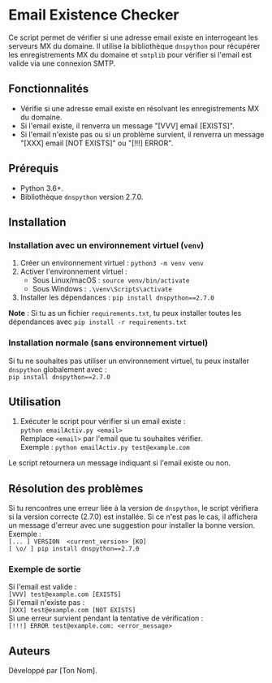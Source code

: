 # Email Existence Checker

Ce script permet de vérifier si une adresse email existe en interrogeant les serveurs MX du domaine. Il utilise la bibliothèque `dnspython` pour récupérer les enregistrements MX du domaine et `smtplib` pour vérifier si l'email est valide via une connexion SMTP.

## Fonctionnalités

- Vérifie si une adresse email existe en résolvant les enregistrements MX du domaine.
- Si l'email existe, il renverra un message "[VVV] email [EXISTS]".
- Si l'email n'existe pas ou si un problème survient, il renverra un message "[XXX] email [NOT EXISTS]" ou "[!!!] ERROR".

## Prérequis

- Python 3.6+.
- Bibliothèque `dnspython` version 2.7.0.

## Installation

### Installation avec un environnement virtuel (`venv`)
1. Créer un environnement virtuel : `python3 -m venv venv`
2. Activer l'environnement virtuel :
   - Sous Linux/macOS : `source venv/bin/activate`
   - Sous Windows : `.\venv\Scripts\activate`
3. Installer les dépendances : `pip install dnspython==2.7.0`

**Note** : Si tu as un fichier `requirements.txt`, tu peux installer toutes les dépendances avec `pip install -r requirements.txt`

### Installation normale (sans environnement virtuel)
Si tu ne souhaites pas utiliser un environnement virtuel, tu peux installer `dnspython` globalement avec :  
`pip install dnspython==2.7.0`

## Utilisation
1. Exécuter le script pour vérifier si un email existe :  
`python emailActiv.py <email>`  
Remplace `<email>` par l'email que tu souhaites vérifier.  
Exemple : `python emailActiv.py test@example.com`

Le script retournera un message indiquant si l'email existe ou non.

## Résolution des problèmes
Si tu rencontres une erreur liée à la version de `dnspython`, le script vérifiera si la version correcte (2.7.0) est installée. Si ce n'est pas le cas, il affichera un message d'erreur avec une suggestion pour installer la bonne version. Exemple :  
`[... ] VERSION  <current_version> [KO]`  
`[ \o/ ] pip install dnspython==2.7.0`

### Exemple de sortie
Si l'email est valide :  
`[VVV] test@example.com [EXISTS]`  
Si l'email n'existe pas :  
`[XXX] test@example.com [NOT EXISTS]`  
Si une erreur survient pendant la tentative de vérification :  
`[!!!] ERROR test@example.com: <error_message>`

## Auteurs
Développé par [Ton Nom].
